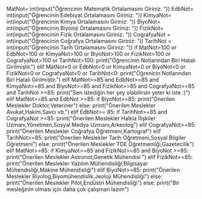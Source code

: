 MatNot= int(input("Öğrencinin Matematik Ortalamasını Giriniz:   "))
EdbNot= int(input("Öğrencinin Edebiyat Ortalamasını Giriniz:  "))
KimyaNot= int(input("Öğrencinin Kimya Ortalamasını Giriniz:  "))
BiyoNot= int(input("Öğrencinin Biyoloji Ortalamasını Giriniz:  "))
FizikNot= int(input("Öğrencinin Fizik Ortalamasını Giriniz:  "))
CografyaNot = int(input("Öğrencinin Coğrafya Ortalamasını Giriniz:  "))
TarihNot = int(input("Öğrencinin Tarih Ortalamasını Giriniz:  "))
if MatNot>100 or EdbNot>100 or KimyaNot>100 or BiyoNot>100 or FizikNot>100 or CografyaNot>100 or TarihNot>100:
     print("Öğrencinin Notlarından Biri Hatalı Girilmiştir.")
elif MatNot<0 or EdbNot<0 or KimyaNot<0 or BiyoNot<0 or FizikNot<0 or CografyaNot<0 or TarihNot<0:
    print("Öğrenicin Notlarından Biri Hatalı Girilmiştir.")
elif MatNot>=85 and EdbNot>=85 and KimyaNot>=85 and BiyoNot>=85 and FizikNot>=85 and CografyaNot>=85 and TarihNot >=85:
    print("Sen istediğin her şey olabilirsin yeter ki iste :)")
elif MatNot>=85 and EdbNot >=85:
    if BiyoNot>=85:
        print("Önerilen Meslekler Doktor,Veteriner")
    else:
        print("Önerilen Meslekler Avukat,Hakim,Savcı vb.")
elif EdbNot>= 85:
    if TarihNot>=85 and CografyaNot >=85:
        print("Önerilen Meslekler Halkla İlişkiler Uzmanı,Yönetmen,Sosyal Medya Uzmanı,Arkeolog")
    elif CografyaNot>=85:
        print("Önerilen Meslekler Coğrafya Öğretmeni,Kartograf")
    elif TarihNot>=85:
        print("Önerilen Meslekler Tarih Öğretmeni,Sosyal Bilgiler Öğretmeni")
    else:
        print("Önerilen Meslekler TDE Öğretmenliği,Gazetecilik")
elif MatNot>=85:
    if KimyaNot>=85 and FizikNot>=85 and BiyoNot >=85:
        print("Önerilen Meslekler Astronot,Genetik Mühendisi ")
    elif FizikNot>=85:
        print("Önerilen Meslekler Yazılım Mühendisliği,Bilgisayar Mühendisliği,Makine Mühendisliği")
    elif BiyoNot>=85:
        print("Önerilen Meslekler Biyolog,Biyomühendislik,Jeoloji Mühendisliği")
    else:
        print("Önerilen Meslekler Pilot,Endüstri Mühendisliği")
else:
    print("Bir mesleğinin olması için daha çok çalışman lazım")

        
        
